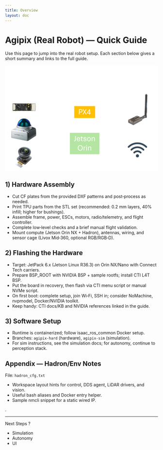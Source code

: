 ```yaml
---
title: Overview
layout: doc
---
```

# Agipix (Real Robot) — Quick Guide

Use this page to jump into the real robot setup. Each section below gives a short summary and links to the full guide.

![HW overview](../../assets/images/diag/hard_overview.png)

## 1) Hardware Assembly

- Cut CF plates from the provided DXF patterns and post‑process as needed.
- Print TPU parts from the STL set (recommended: 0.2 mm layers, 40% infill; higher for bushings).
- Assemble frame, power, ESCs, motors, radio/telemetry, and flight controller.
- Complete low‑level checks and a brief manual flight validation.
- Mount compute (Jetson Orin NX + Hadron), antennas, wiring, and sensor cage (Livox Mid‑360, optional RGB/RGB‑D).

## 2) Flashing the Hardware

- Target: JetPack 6.x (Jetson Linux R36.3) on Orin NX/Nano with Connect Tech carriers.
- Prepare BSP_ROOT with NVIDIA BSP + sample rootfs; install CTI L4T BSP.
- Put the board in recovery, then flash via CTI menu script or manual NVMe script.
- On first boot: complete setup, join Wi‑Fi, SSH in; consider NoMachine, nvpmodel, Docker/NVIDIA toolkit.
- Keep handy: CTI docs/KB and NVIDIA references linked in the guide.

## 3) Software Setup

- Runtime is containerized; follow isaac_ros_common Docker setup.
- Branches: `agipix-hard` (hardware), `agipix-sim` (simulation).
- For sim instructions, see the simulation docs; for autonomy, continue to perception stack.

## Appendix — Hadron/Env Notes
File: `hadron_cfg.txt`

- Workspace layout hints for control, DDS agent, LiDAR drivers, and vision.
- Useful bash aliases and Docker entry helper.
- Sample nmcli snippet for a static wired IP.

.

---

Next Steps ?
- Simulation
- Autonomy
- UI
